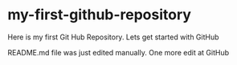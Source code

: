 # my-first-github-repository
Here is my first Git Hub Repository. Lets get started with GitHub 

README.md file was just edited manually. One more edit at GitHub
